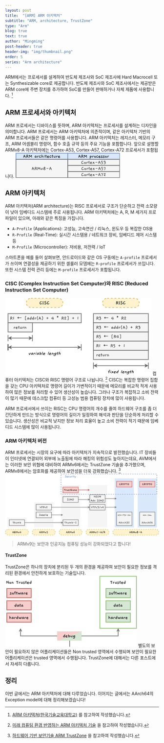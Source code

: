 ```yaml
---
layout: post
title:  "[ARM] ARM 아키텍처"
subtitle: "ARM, architecture, TrustZone"
type: "Arm"
blog: true
text: true
author: "Mingming"
post-header: true
header-img: "img/thumbnail.png"
order: 5
series: "Arm architecture"
---
```


ARM에서는 프로세서를 설계하여 반도체 제조사와 SoC 제조사에 Hard Macrocell 또는 Synthesizable core로 제공합니다. 반도체 제조사와 SoC 제조사에서는 제공받은 ARM core에 주변 장치를 추가하여 SoC를 만들어 판매하거나 자체 제품에 사용합니다. [^1]

## ARM 프로세서와 아키텍처
ARM 프로세서는 디바이스를 뜻하며, ARM 아키텍처는 프로세서를 설계하는 디자인을 의미합니다. ARM 프로세서는 ARM 아키텍처에 의존적이며, 같은 아키텍처 기반의 ARM 프로세서들은 같은 명령어를 사용합니다. ARM 아키텍처는 레지스터, 메모리 구조, ARM 어셈블리 명령어, 함수 호출 규약 등의 주요 기능을 포함합니다. 앞으로 설명할 ARMv8-A 아키텍처에는 Cortex-A53, Cortex-A57, Cortex-A72 프로세서가 포함됩니다.
![processor](img/arm_processor.png)

## ARM 아키텍처
ARM 아키텍처(ARM architecture)는 RISC 프로세서로 구조가 단순하고 전력 소모량이 낮아 임베디드 시스템에 주로 사용됩니다. ARM 아키텍처에는 A, R, M 세가지 프로파일이 있으며, 아래와 같은 특징을 가집니다.

- `A-Profile` (Applications): 고성능, 고속연산 / 리눅스, 윈도우 등 복잡한 OS용
- `R-Profile` (Real-Time): 실시간 시스템용 / 네트워크 장비, 임베디드 제어 시스템 등
- `M-Profile` (Microcontroller): 저비용, 저전력 / IoT

스마트폰을 예를 들어 살펴보면, 안드로이드와 같은 OS 구동에는 `A-profile` 프로세서가 쓰이며 연결성을 제공하기 위한 셀룰러 모뎀에는 `R-profile` 프로세서가 쓰입니다. 또한 시스템 전력 관리 등에는 `M-profile` 프로세서가 포함됩니다.

### CISC (Complex Instruction Set Computer)와 RISC (Reduced Instruction Set Computer)
![arm instruction](img/arm_instruction.png)
컴퓨터 아키텍처는 CISC와 RISC 명령어 구조로 나뉩니다. [^2] CISC는 복잡한 명령어 집합을 갖는 CPU 아키텍처로 명령어 길이가 가변적이기 때문에 메모리를 비교적 적게 사용하여 많은 정보를 처리할 수 있어 생산성이 높습니다. 그러나 구조가 복잡하고 소비 전력이 많기 때문에 데스크탑 컴퓨터 등 고성능 범용 컴퓨팅 장치에 많이 사용됩니다.

ARM 프로세서에서 쓰이는 RISC는 CPU 명령어의 개수를 줄여 하드웨어 구조를 좀 더 간단하게 만드는 방식으로 명령어의 길이가 일정하여 해석과 판단을 단순하게 처리할 수 있습니다. 생산성은 비교적 낮지만 정보 처리 효율이 높고 소비 전력이 적기 때문에 임베디드 시스템에 많이 사용됩니다.

### ARM 아키텍처 버전
ARM 프로세서는 시장의 요구에 따라 아키텍처가 지속적으로 발전했습니다. IT 장비들이 인터넷에 연결되어 외부에 노출됨에 따라 해킹의 위험성도 높아지는데요, AVM에서는 이러한 보안 위협에 대비하여 ARMv6에서는 TrustZone 기술을 추가했으며, ARMv8에서는 암호화를 제공하여 보안성을 더욱 강화했습니다. [^3]
![ARM version](img/arm_version.png)
> ARMv9는 보안과 인공지능 컴퓨팅 성능이 강화되었다고 합니다!

#### TrustZone
TrustZone은 하나의 장치에 분리된 두 개의 환경을 제공하여 보안이 필요한 정보를 격리된 환경에서 안전하게 보호하는 기술입니다. 
![ARM trustzone](img/arm_trustzone.png)
별도의 보안이 필요하지 않은 어플리케이션들은 Non trusted 영역에서 수행되며 보안이 필요한 어플리케이션은 trusted 영역에서 수행됩니다. TrustZone에 대해서는 다른 포스트에서 자세히 다룹니다.

## 정리
이번 글에서는 ARM 아키텍처에 대해 다루었습니다. 이어지는 글에서는 AArch64의 Exception model에 대해 정리해보겠습니다!

[^1]: [ARM 아키텍쳐(한국기술교육대학교)](https://cms3.koreatech.ac.kr/sites/yjjang/down/emsoc11/mod03a_ARM.pdf) 를 참고하여 작성했습니다.
[^2]: [미래 컴퓨팅 환경 반영하는 ARM 아키텍처 기술](https://www.epnc.co.kr/news/articleView.html?idxno=205714) 을 참고하여 작성했습니다.
[^3]: [하드웨어 기반 보안기술 ARM TrustZone](https://m.blog.naver.com/PostView.naver?isHttpsRedirect=true&blogId=suresofttech&logNo=221658770331) 을 참고하여 작성했습니다.